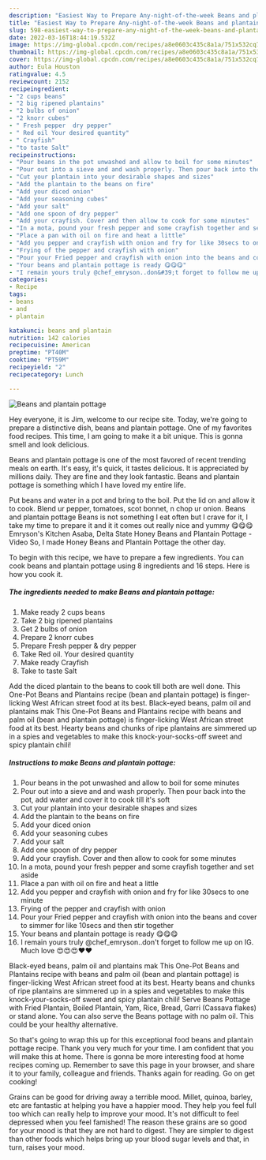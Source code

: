```yaml
---
description: "Easiest Way to Prepare Any-night-of-the-week Beans and plantain pottage"
title: "Easiest Way to Prepare Any-night-of-the-week Beans and plantain pottage"
slug: 598-easiest-way-to-prepare-any-night-of-the-week-beans-and-plantain-pottage
date: 2022-03-16T18:44:19.532Z
image: https://img-global.cpcdn.com/recipes/a8e0603c435c8a1a/751x532cq70/beans-and-plantain-pottage-recipe-main-photo.jpg
thumbnail: https://img-global.cpcdn.com/recipes/a8e0603c435c8a1a/751x532cq70/beans-and-plantain-pottage-recipe-main-photo.jpg
cover: https://img-global.cpcdn.com/recipes/a8e0603c435c8a1a/751x532cq70/beans-and-plantain-pottage-recipe-main-photo.jpg
author: Eula Houston
ratingvalue: 4.5
reviewcount: 2152
recipeingredient:
- "2 cups beans"
- "2 big ripened plantains"
- "2 bulbs of onion"
- "2 knorr cubes"
- " Fresh pepper  dry pepper"
- " Red oil Your desired quantity"
- " Crayfish"
- "to taste Salt"
recipeinstructions:
- "Pour beans in the pot unwashed and allow to boil for some minutes"
- "Pour out into a sieve and and wash properly. Then pour back into the pot, add water and cover it to cook till it&#39;s soft"
- "Cut your plantain into your desirable shapes and sizes"
- "Add the plantain to the beans on fire"
- "Add your diced onion"
- "Add your seasoning cubes"
- "Add your salt"
- "Add one spoon of dry pepper"
- "Add your crayfish. Cover and then allow to cook for some minutes"
- "In a mota, pound your fresh pepper and some crayfish together and set aside"
- "Place a pan with oil on fire and heat a little"
- "Add you pepper and crayfish with onion and fry for like 30secs to one minute"
- "Frying of the pepper and crayfish with onion"
- "Pour your Fried pepper and crayfish with onion into the beans and cover to simmer for like 10secs and then stir together"
- "Your beans and plantain pottage is ready 😋😋😋"
- "I remain yours truly @chef_emryson..don&#39;t forget to follow me up on IG. Much love 😍😍😍❤❤"
categories:
- Recipe
tags:
- beans
- and
- plantain

katakunci: beans and plantain 
nutrition: 142 calories
recipecuisine: American
preptime: "PT40M"
cooktime: "PT59M"
recipeyield: "2"
recipecategory: Lunch

---
```



![Beans and plantain pottage](https://img-global.cpcdn.com/recipes/a8e0603c435c8a1a/751x532cq70/beans-and-plantain-pottage-recipe-main-photo.jpg)

Hey everyone, it is Jim, welcome to our recipe site. Today, we're going to prepare a distinctive dish, beans and plantain pottage. One of my favorites food recipes. This time, I am going to make it a bit unique. This is gonna smell and look delicious.

Beans and plantain pottage is one of the most favored of recent trending meals on earth. It's easy, it's quick, it tastes delicious. It is appreciated by millions daily. They are fine and they look fantastic. Beans and plantain pottage is something which I have loved my entire life.

Put beans and water in a pot and bring to the boil. Put the lid on and allow it to cook. Blend ur pepper, tomatoes, scot bonnet, n chop ur onion. Beans and plantain pottage Beans is not something I eat often but I crave for it, I take my time to prepare it and it it comes out really nice and yummy 😋😋😋 Emryson&#39;s Kitchen Asaba, Delta State Honey Beans and Plantain Pottage - Video So, I made Honey Beans and Plantain Pottage the other day.


To begin with this recipe, we have to prepare a few ingredients. You can cook beans and plantain pottage using 8 ingredients and 16 steps. Here is how you cook it.

<!--inarticleads1-->

##### The ingredients needed to make Beans and plantain pottage:

1. Make ready 2 cups beans
1. Take 2 big ripened plantains
1. Get 2 bulbs of onion
1. Prepare 2 knorr cubes
1. Prepare  Fresh pepper &amp; dry pepper
1. Take  Red oil. Your desired quantity
1. Make ready  Crayfish
1. Take to taste Salt


Add the diced plantain to the beans to cook till both are well done. This One-Pot Beans and Plantains recipe (bean and plantain pottage) is finger-licking West African street food at its best. Black-eyed beans, palm oil and plantains mak This One-Pot Beans and Plantains recipe with beans and palm oil (bean and plantain pottage) is finger-licking West African street food at its best. Hearty beans and chunks of ripe plantains are simmered up in a spies and vegetables to make this knock-your-socks-off sweet and spicy plantain chili! 

<!--inarticleads2-->

##### Instructions to make Beans and plantain pottage:

1. Pour beans in the pot unwashed and allow to boil for some minutes
1. Pour out into a sieve and and wash properly. Then pour back into the pot, add water and cover it to cook till it&#39;s soft
1. Cut your plantain into your desirable shapes and sizes
1. Add the plantain to the beans on fire
1. Add your diced onion
1. Add your seasoning cubes
1. Add your salt
1. Add one spoon of dry pepper
1. Add your crayfish. Cover and then allow to cook for some minutes
1. In a mota, pound your fresh pepper and some crayfish together and set aside
1. Place a pan with oil on fire and heat a little
1. Add you pepper and crayfish with onion and fry for like 30secs to one minute
1. Frying of the pepper and crayfish with onion
1. Pour your Fried pepper and crayfish with onion into the beans and cover to simmer for like 10secs and then stir together
1. Your beans and plantain pottage is ready 😋😋😋
1. I remain yours truly @chef_emryson..don&#39;t forget to follow me up on IG. Much love 😍😍😍❤❤


Black-eyed beans, palm oil and plantains mak This One-Pot Beans and Plantains recipe with beans and palm oil (bean and plantain pottage) is finger-licking West African street food at its best. Hearty beans and chunks of ripe plantains are simmered up in a spies and vegetables to make this knock-your-socks-off sweet and spicy plantain chili! Serve Beans Pottage with Fried Plantain, Boiled Plantain, Yam, Rice, Bread, Garri (Cassava flakes) or stand alone. You can also serve the Beans pottage with no palm oil. This could be your healthy alternative. 

So that's going to wrap this up for this exceptional food beans and plantain pottage recipe. Thank you very much for your time. I am confident that you will make this at home. There is gonna be more interesting food at home recipes coming up. Remember to save this page in your browser, and share it to your family, colleague and friends. Thanks again for reading. Go on get cooking!

Grains can be good for driving away a terrible mood. Millet, quinoa, barley, etc are fantastic at helping you have a happier mood. They help you feel full too which can really help to improve your mood. It's not difficult to feel depressed when you feel famished! The reason these grains are so good for your mood is that they are not hard to digest. They are simpler to digest than other foods which helps bring up your blood sugar levels and that, in turn, raises your mood.
